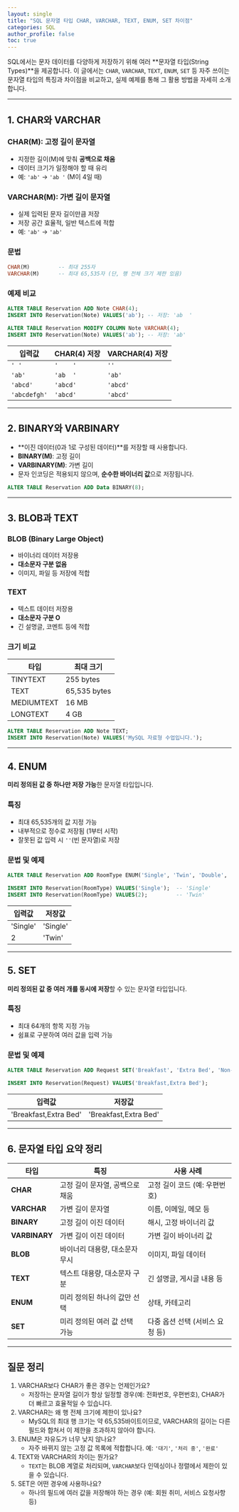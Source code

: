 ```yaml
---
layout: single
title: "SQL 문자열 타입 CHAR, VARCHAR, TEXT, ENUM, SET 차이점"
categories: SQL
author_profile: false
toc: true
---
```


SQL에서는 문자 데이터를 다양하게 저장하기 위해 여러 **문자열 타입(String Types)**을 제공합니다. 이 글에서는 `CHAR`, `VARCHAR`, `TEXT`, `ENUM`, `SET` 등 자주 쓰이는 문자열 타입의 특징과 차이점을 비교하고, 실제 예제를 통해 그 활용 방법을 자세히 소개합니다.

------

## 1. CHAR와 VARCHAR

### CHAR(M): 고정 길이 문자열

- 지정한 길이(M)에 맞춰 **공백으로 채움**
- 데이터 크기가 일정해야 할 때 유리
- 예: `'ab'` → `'ab '` (M이 4일 때)

### VARCHAR(M): 가변 길이 문자열

- 실제 입력된 문자 길이만큼 저장
- 저장 공간 효율적, 일반 텍스트에 적합
- 예: `'ab'` → `'ab'`

### 문법

```sql
CHAR(M)         -- 최대 255자
VARCHAR(M)      -- 최대 65,535자 (단, 행 전체 크기 제한 있음)
```

### 예제 비교

```sql
ALTER TABLE Reservation ADD Note CHAR(4);
INSERT INTO Reservation(Note) VALUES('ab'); -- 저장: 'ab  '

ALTER TABLE Reservation MODIFY COLUMN Note VARCHAR(4);
INSERT INTO Reservation(Note) VALUES('ab'); -- 저장: 'ab'
```

| 입력값       | CHAR(4) 저장 | VARCHAR(4) 저장 |
| ------------ | ------------ | --------------- |
| `' '`        | `'    '`     | `''`            |
| `'ab'`       | `'ab  '`     | `'ab'`          |
| `'abcd'`     | `'abcd'`     | `'abcd'`        |
| `'abcdefgh'` | `'abcd'`     | `'abcd'`        |

------

## 2. BINARY와 VARBINARY

- **이진 데이터(0과 1로 구성된 데이터)**를 저장할 때 사용합니다.
- **BINARY(M)**: 고정 길이
- **VARBINARY(M)**: 가변 길이
- 문자 인코딩은 적용되지 않으며, **순수한 바이너리 값**으로 저장됩니다.

```sql
ALTER TABLE Reservation ADD Data BINARY(8);
```

------

## 3. BLOB과 TEXT

### BLOB (Binary Large Object)

- 바이너리 데이터 저장용
- **대소문자 구분 없음**
- 이미지, 파일 등 저장에 적합

### TEXT

- 텍스트 데이터 저장용
- **대소문자 구분 O**
- 긴 설명글, 코멘트 등에 적합

### 크기 비교

| 타입       | 최대 크기    |
| ---------- | ------------ |
| TINYTEXT   | 255 bytes    |
| TEXT       | 65,535 bytes |
| MEDIUMTEXT | 16 MB        |
| LONGTEXT   | 4 GB         |

```sql
ALTER TABLE Reservation ADD Note TEXT;
INSERT INTO Reservation(Note) VALUES('MySQL 자료형 수업입니다.');
```

------

## 4. ENUM

**미리 정의된 값 중 하나만 저장 가능**한 문자열 타입입니다.

### 특징

- 최대 65,535개의 값 지정 가능
- 내부적으로 정수로 저장됨 (1부터 시작)
- 잘못된 값 입력 시 `''`(빈 문자열)로 저장

### 문법 및 예제

```sql
ALTER TABLE Reservation ADD RoomType ENUM('Single', 'Twin', 'Double', 'Triple');

INSERT INTO Reservation(RoomType) VALUES('Single');  -- 'Single'
INSERT INTO Reservation(RoomType) VALUES(2);         -- 'Twin'
```

| 입력값   | 저장값   |
| -------- | -------- |
| 'Single' | 'Single' |
| 2        | 'Twin'   |

------

## 5. SET

**미리 정의된 값 중 여러 개를 동시에 저장**할 수 있는 문자열 타입입니다.

### 특징

- 최대 64개의 항목 지정 가능
- 쉼표로 구분하여 여러 값을 입력 가능

### 문법 및 예제

```sql
ALTER TABLE Reservation ADD Request SET('Breakfast', 'Extra Bed', 'Non-Smoking');

INSERT INTO Reservation(Request) VALUES('Breakfast,Extra Bed');
```

| 입력값                | 저장값                |
| --------------------- | --------------------- |
| 'Breakfast,Extra Bed' | 'Breakfast,Extra Bed' |

------

## 6. 문자열 타입 요약 정리

| 타입          | 특징                            | 사용 사례                       |
| ------------- | ------------------------------- | ------------------------------- |
| **CHAR**      | 고정 길이 문자열, 공백으로 채움 | 고정 길이 코드 (예: 우편번호)   |
| **VARCHAR**   | 가변 길이 문자열                | 이름, 이메일, 메모 등           |
| **BINARY**    | 고정 길이 이진 데이터           | 해시, 고정 바이너리 값          |
| **VARBINARY** | 가변 길이 이진 데이터           | 가변 길이 바이너리 값           |
| **BLOB**      | 바이너리 대용량, 대소문자 무시  | 이미지, 파일 데이터             |
| **TEXT**      | 텍스트 대용량, 대소문자 구분    | 긴 설명글, 게시글 내용 등       |
| **ENUM**      | 미리 정의된 하나의 값만 선택    | 상태, 카테고리                  |
| **SET**       | 미리 정의된 여러 값 선택 가능   | 다중 옵션 선택 (서비스 요청 등) |

------

## 질문 정리

1. VARCHAR보다 CHAR가 좋은 경우는 언제인가요?
   - 저장하는 문자열 길이가 항상 일정할 경우(예: 전화번호, 우편번호), CHAR가 더 빠르고 효율적일 수 있습니다.
2. VARCHAR는 왜 행 전체 크기에 제한이 있나요?
   - MySQL의 최대 행 크기는 약 65,535바이트이므로, VARCHAR의 길이는 다른 필드와 합쳐서 이 제한을 초과하지 않아야 합니다.
3. ENUM은 자유도가 너무 낮지 않나요?
   - 자주 바뀌지 않는 고정 값 목록에 적합합니다. 예: `'대기'`, `'처리 중'`, `'완료'`
4. TEXT와 VARCHAR의 차이는 뭔가요?
   - `TEXT`는 BLOB 계열로 처리되며, `VARCHAR`보다 인덱싱이나 정렬에서 제한이 있을 수 있습니다.
5. SET은 어떤 경우에 사용하나요?
   - 하나의 필드에 여러 값을 저장해야 하는 경우 (예: 회원 취미, 서비스 요청사항 등)
